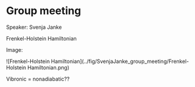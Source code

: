 # Group meeting

Speaker: Svenja Janke



Frenkel-Holstein Hamiltonian

Image:

![Frenkel-Holstein Hamiltonian](../fig/SvenjaJanke_group_meeting/Frenkel-Holstein Hamiltonian.png)

Vibronic = nonadiabatic??